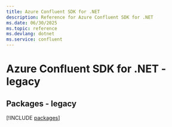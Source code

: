 ```yaml
---
title: Azure Confluent SDK for .NET
description: Reference for Azure Confluent SDK for .NET
ms.date: 06/30/2025
ms.topic: reference
ms.devlang: dotnet
ms.service: confluent
---
```

# Azure Confluent SDK for .NET - legacy
## Packages - legacy
[!INCLUDE [packages](confluent-index.md)]